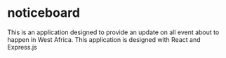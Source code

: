 # noticeboard
This is an application designed to provide an update on all event about to happen in West Africa. This application is designed with React and Express.js
